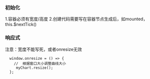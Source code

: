### 初始化
  1.容器必须有宽度/高度
  2.创建代码需要写在容器节点生成后，如mounted，this.$nextTick()
### 响应式
  注意：宽度不能写死，或者onresize无效
```
  window.onresize = () => {
    //  根据窗口大小调整曲线大小
     myChart.resize();
  };
```
